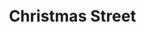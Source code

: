 ---
title: "Christmas Street"
type: "thumb"
weight: -1
draft: false
url_sml: "/images/illustration/christmas_street_lrg"
url_lge: "/images/illustration/christmas_street_lrg"
alt: "A snowy street scene at Christmas"
---